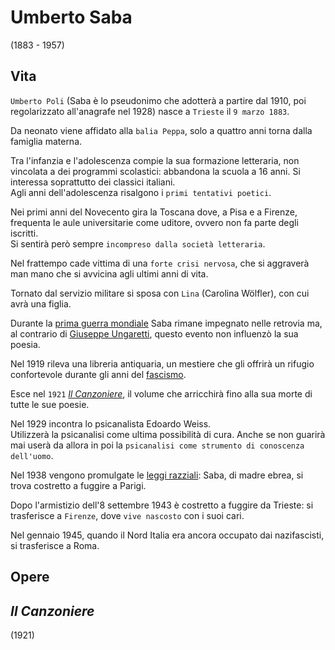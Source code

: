 # Umberto Saba
(1883 - 1957)

## Vita

`Umberto Poli` (Saba è lo pseudonimo che adotterà a partire dal 1910, poi regolarizzato all'anagrafe nel 1928) nasce a `Trieste` il `9 marzo 1883`.

Da neonato viene affidato alla `balia Peppa`, solo a quattro anni torna dalla famiglia materna.

Tra l'infanzia e l'adolescenza compie la sua formazione letteraria, non vincolata a dei programmi scolastici: abbandona la scuola a 16 anni. Si interessa soprattutto dei classici italiani.\
Agli anni dell'adolescenza risalgono i `primi tentativi poetici`.

Nei primi anni del Novecento gira la Toscana dove, a Pisa e a Firenze, frequenta le aule universitarie come uditore, ovvero non fa parte degli iscritti.\
Si sentirà però sempre `incompreso dalla società letteraria`.

Nel frattempo cade vittima di una `forte crisi nervosa`, che si aggraverà man mano che si avvicina agli ultimi anni di vita.

Tornato dal servizio militare si sposa con `Lina` (Carolina Wölfler), con cui avrà una figlia.

Durante la [prima guerra mondiale][prima-guerra-mondiale] Saba rimane impegnato nelle retrovia ma, al contrario di [Giuseppe Ungaretti][giuseppe-ungaretti], questo evento non influenzò la sua poesia.

Nel 1919 rileva una libreria antiquaria, un mestiere che gli offrirà un rifugio confortevole durante gli anni del [fascismo][fascismo].

Esce nel `1921` [*Il Canzoniere*][il-canzoniere], il volume che arricchirà fino alla sua morte di tutte le sue poesie.

Nel 1929 incontra lo psicanalista Edoardo Weiss.\
Utilizzerà la psicanalisi come ultima possibilità di cura. Anche se non guarirà mai userà da allora in poi la `psicanalisi come strumento di conoscenza dell'uomo`.

Nel 1938 vengono promulgate le [leggi razziali][leggi-razziali]: Saba, di madre ebrea, si trova costretto a fuggire a Parigi.

Dopo l'armistizio dell'8 settembre 1943 è costretto a fuggire da Trieste: si trasferisce a `Firenze`, dove `vive nascosto` con i suoi cari.

Nel gennaio 1945, quando il Nord Italia era ancora occupato dai nazifascisti, si trasferisce a Roma.

## Opere

## *Il Canzoniere*
(1921)

[il-canzoniere]: #il-canzoniere

[giuseppe-ungaretti]: Giuseppe-Ungaretti.md

[fascismo]:  https://storia.alexsandri.com/L-Italia-tra-le-due-guerre-il-fascismo
[leggi-razziali]: https://storia.alexsandri.com/L-Italia-tra-le-due-guerre-il-fascismo#fn-ref-4
[prima-guerra-mondiale]:  https://storia.alexsandri.com/La-prima-guerra-mondiale

